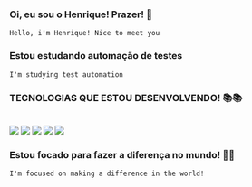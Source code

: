 ### Oi, eu sou o Henrique! Prazer! 👋
    Hello, i'm Henrique! Nice to meet you 
    
### Estou estudando automação de testes 
    I'm studying test automation
    
### TECNOLOGIAS QUE ESTOU DESENVOLVENDO! 📚📚
<div style="display:inline_block"> <br/>

<img src="https://img.shields.io/badge/JavaScript-F7DF1E?style=for-the-badge&logo=javascript&logoColor=black">
<img src="https://img.shields.io/badge/Python-14354C?style=for-the-badge&logo=python&logoColor=white">
<img src="https://img.shields.io/badge/Node.js-43853D?style=for-the-badge&logo=node.js&logoColor=white">
<img src="https://img.shields.io/badge/MySQL-00000F?style=for-the-badge&logo=mysql&logoColor=white">
<img src="https://img.shields.io/badge/Amazon_AWS-232F3E?style=for-the-badge&logo=amazon-aws&logoColor=white">
</div>

### Estou focado para fazer a diferença no mundo! 🙌🏻
    I'm focused on making a difference in the world!
